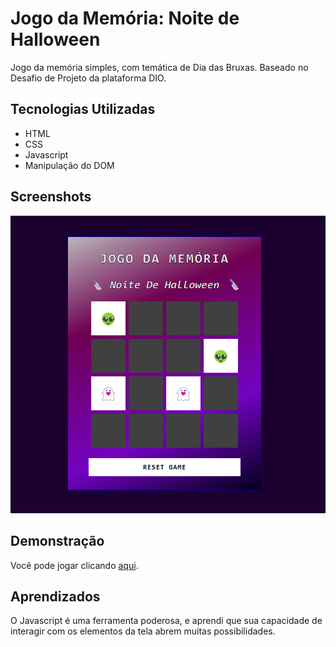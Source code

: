 # Jogo da Memória: Noite de Halloween

Jogo da memória simples, com temática de Dia das Bruxas. Baseado no Desafio de Projeto da plataforma DIO.

## Tecnologias Utilizadas

- HTML
- CSS
- Javascript
- Manipulação do DOM

## Screenshots

![Screenshot da Aplicação](src/images/memory-game-screenshot.png)

## Demonstração

Você pode jogar clicando [aqui](https://memory-game-lemon-one.vercel.app/).

## Aprendizados

O Javascript é uma ferramenta poderosa, e aprendi que sua capacidade de interagir com os elementos da tela abrem muitas possibilidades.